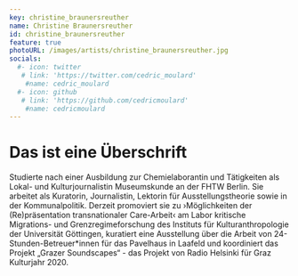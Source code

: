 ```yaml
---
key: christine_braunersreuther
name: Christine Braunersreuther
id: christine_braunersreuther
feature: true
photoURL: /images/artists/christine_braunersreuther.jpg
socials:
  #- icon: twitter
   # link: 'https://twitter.com/cedric_moulard'
    #name: cedric_moulard
  #- icon: github
   # link: 'https://github.com/cedricmoulard'
    #name: cedricmoulard
---
```

# Das ist eine Überschrift
Studierte nach einer Ausbildung zur Chemielaborantin und Tätigkeiten als Lokal- und Kulturjournalistin Museumskunde an der FHTW Berlin. Sie arbeitet als Kuratorin, Journalistin, Lektorin für Ausstellungstheorie sowie in der Kommunalpolitik. Derzeit promoviert sie zu ›Möglichkeiten der (Re)präsentation transnationaler Care-Arbeit‹ am Labor kritische Migrations- und Grenzregimeforschung des Instituts für Kulturanthropologie der Universität Göttingen, kuratiert eine Ausstellung über die Arbeit von 24-Stunden-Betreuer*innen für das Pavelhaus in Laafeld und koordiniert das Projekt „Grazer Soundscapes“ - das Projekt von Radio Helsinki für Graz Kulturjahr 2020.
